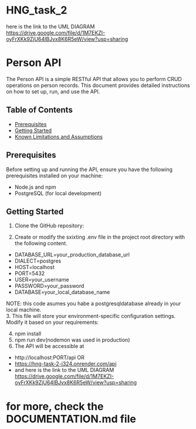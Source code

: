 # HNG_task_2
 here is the link to the UML DIAGRAM https://drive.google.com/file/d/1M7EKZI-oyFrXKk9ZjU64IBJvx8K6R5eW/view?usp=sharing

# Person API

The Person API is a simple RESTful API that allows you to perform CRUD operations on person records.
This document provides detailed instructions on how to set up, run, and use the API.

## Table of Contents
- [Prerequisites](#prerequisites)
- [Getting Started](#getting-started)
- [Known Limitations and Assumptions](#known-limitations-and-assumptions)

## Prerequisites
Before setting up and running the API, ensure you have the following prerequisites installed on your machine:
- Node.js and npm
- PostgreSQL (for local development)

## Getting Started

1. Clone the GitHub repository:

2. Create or modify the sxixting .env file in the project root directory with the following content.
- DATABASE_URL=your_production_database_url
- DIALECT=postgres
- HOST=localhost
- PORT=5432
- USER=your_username
- PASSWORD=your_password
- DATABASE=your_local_database_name
 
NOTE: this code asumes you habe a postgresqldatabase already in your local machine.  
3. This file will store your environment-specific configuration settings. Modify it based on your requirements:

4. npm install
5. npm run dev(nodemon was used in production)
6. The API will be accessible at
- http://localhost:PORT/api OR
- https://hng-task-2-i324.onrender.com/api
- and here is the link to the UML DIAGRAM https://drive.google.com/file/d/1M7EKZI-oyFrXKk9ZjU64IBJvx8K6R5eW/view?usp=sharing

# for more, check the DOCUMENTATION.md file



